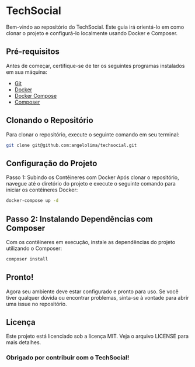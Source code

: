 # TechSocial

Bem-vindo ao repositório do TechSocial. Este guia irá orientá-lo em como clonar o projeto e configurá-lo localmente usando Docker e Composer.

## Pré-requisitos

Antes de começar, certifique-se de ter os seguintes programas instalados em sua máquina:

- [Git](https://git-scm.com/)
- [Docker](https://www.docker.com/)
- [Docker Compose](https://docs.docker.com/compose/)
- [Composer](https://getcomposer.org/)

## Clonando o Repositório

Para clonar o repositório, execute o seguinte comando em seu terminal:

```sh
git clone git@github.com:angelolima/techsocial.git 
```


## Configuração do Projeto
Passo 1: Subindo os Contêineres com Docker
Após clonar o repositório, navegue até o diretório do projeto e execute o seguinte comando para iniciar os contêineres Docker:

```sh
docker-compose up -d
```

## Passo 2: Instalando Dependências com Composer
Com os contêineres em execução, instale as dependências do projeto utilizando o Composer:

```sh
composer install
```

## Pronto!
Agora seu ambiente deve estar configurado e pronto para uso. Se você tiver qualquer dúvida ou encontrar problemas, sinta-se à vontade para abrir uma issue no repositório.

## Licença
Este projeto está licenciado sob a licença MIT. Veja o arquivo LICENSE para mais detalhes.

### Obrigado por contribuir com o TechSocial!
